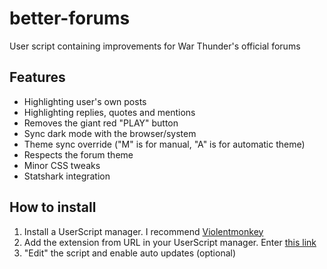 # better-forums
User script containing improvements for War Thunder's official forums

## Features
* Highlighting user's own posts
* Highlighting replies, quotes and mentions
* Removes the giant red "PLAY" button
* Sync dark mode with the browser/system
* Theme sync override ("M" is for manual, "A" is for automatic theme)
* Respects the forum theme
* Minor CSS tweaks
* Statshark integration


## How to install

1. Install a UserScript manager. I recommend [Violentmonkey](https://violentmonkey.github.io/)
2. Add the extension from URL in your UserScript manager. Enter [this link](https://raw.githubusercontent.com/themadseventeen/better-forums/refs/heads/master/script.js)
3. "Edit" the script and enable auto updates (optional)